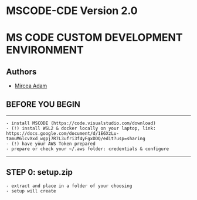 # MSCODE-CDE Version 2.0
# MS CODE CUSTOM DEVELOPMENT ENVIRONMENT

## Authors
- [Mircea Adam](https://github.com/mirceaadam)

## BEFORE YOU BEGIN
---------
    - install MSCODE (https://code.visualstudio.com/download)
    - (!) install WSL2 & docker locally on your laptop, link: https://docs.google.com/document/d/1E6XzLu-tamuM6lcvXxd_wgpj7R7L3ufri3f4yFgxDDQ/edit?usp=sharing
    - (!) have your AWS Token prepared
    - prepare or check your ~/.aws folder: credentials & configure
---------

## STEP 0: setup.zip
    - extract and place in a folder of your choosing
    - setup will create 

